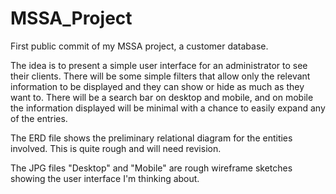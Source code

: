 # MSSA_Project
First public commit of my MSSA project, a customer database.

The idea is to present a simple user interface for an administrator to see their clients.  There will be some simple filters that allow only the relevant information to be displayed and they can show or hide as much as they want to.  There will be a search bar on desktop and mobile, and on mobile the information displayed will be minimal with a chance to easily expand any of the entries.

The ERD file shows the preliminary relational diagram for the entities involved.  This is quite rough and will need revision.

The JPG files "Desktop" and "Mobile" are rough wireframe sketches showing the user interface I'm thinking about.
